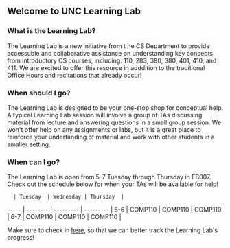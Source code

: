 ## Welcome to UNC Learning Lab

<!-- You can use the [editor on GitHub](https://github.com/CSLearningLab/CSLearningLab.github.io/edit/master/README.md) to maintain and preview the content for your website in Markdown files. -->

<!-- this is an example of how to attach links to text -->

### What is the Learning Lab?
The Learning Lab is a new initiative from t he CS Department to provide accessuble and collaborative assistance on understanding key concepts from introductory CS courses, including: 110, 283, 390, 380, 401, 410, and 411. We are excited to offer this resource in adddition to the traditional Office Hours and recitations that already occur!

### When should I go?
The Learning Lab is designed to be your one-stop shop for conceptual help. A typical Learning Lab session will involve a group of TAs discussing material from lecture and answering questions in a small group session. We won't offer help on any assignments or labs, but it is a great place to reinforce your undertanding of material and work with other students in a smaller setting.

### When can I go?
The Learning Lab is open from 5-7 Tuesday through Thursday in FB007. Check out the schedule below for when your TAs will be available for help!

<!-- insert table -->
<div class="datatable-begin"></div>

      | Tuesday  | Wednesday | Thursday  |
----- | -------- | --------- | --------- |
5-6   | COMP110  | COMP110   | COMP110   |
6-7   | COMP110  | COMP110   | COMP110   |

<div class="datatable-end"></div>

Make sure to check in [here](http://bit.ly/ll-checkin), so that we can better track the Learning Lab's progress!

<!-- ### Markdown

Markdown is a lightweight and easy-to-use syntax for styling your writing. It includes conventions for

```markdown
Syntax highlighted code block

# Header 1
## Header 2
### Header 3

- Bulleted
- List

1. Numbered
2. List

**Bold** and _Italic_ and `Code` text

[Link](url) and ![Image](src)
```

For more details see [GitHub Flavored Markdown](https://guides.github.com/features/mastering-markdown/).

### Jekyll Themes

Your Pages site will use the layout and styles from the Jekyll theme you have selected in your [repository settings](https://github.com/CSLearningLab/CSLearningLab.github.io/settings). The name of this theme is saved in the Jekyll `_config.yml` configuration file.

### Support or Contact

Having trouble with Pages? Check out our [documentation](https://help.github.com/categories/github-pages-basics/) or [contact support](https://github.com/contact) and we’ll help you sort it out. -->
